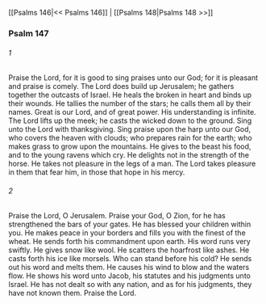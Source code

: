 [[Psalms 146|<< Psalms 146]]  |  [[Psalms 148|Psalms 148 >>]]

### Psalm 147
###### 1
Praise the Lord, for it is good to sing praises unto our God; for it is pleasant and praise is comely. The Lord does build up Jerusalem; he gathers together the outcasts of Israel. He heals the broken in heart and binds up their wounds. He tallies the number of the stars; he calls them all by their names. Great is our Lord, and of great power. His understanding is infinite. The Lord lifts up the meek; he casts the wicked down to the ground. Sing unto the Lord with thanksgiving. Sing praise upon the harp unto our God, who covers the heaven with clouds; who prepares rain for the earth; who makes grass to grow upon the mountains. He gives to the beast his food, and to the young ravens which cry. He delights not in the strength of the horse. He takes not pleasure in the legs of a man. The Lord takes pleasure in them that fear him, in those that hope in his mercy.

###### 2
Praise the Lord, O Jerusalem. Praise your God, O Zion, for he has strengthened the bars of your gates. He has blessed your children within you. He makes peace in your borders and fills you with the finest of the wheat. He sends forth his commandment upon earth. His word runs very swiftly. He gives snow like wool. He scatters the hoarfrost like ashes. He casts forth his ice like morsels. Who can stand before his cold? He sends out his word and melts them. He causes his wind to blow and the waters flow. He shows his word unto Jacob, his statutes and his judgments unto Israel. He has not dealt so with any nation, and as for his judgments, they have not known them. Praise the Lord.